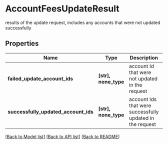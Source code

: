 # AccountFeesUpdateResult

results of the update request, includes any accounts that were not updated successfully

## Properties
Name | Type | Description | Notes
------------ | ------------- | ------------- | -------------
**failed_update_account_ids** | **[str], none_type** | account Id that were not updated in the request | [optional] 
**successfully_updated_account_ids** | **[str], none_type** | account Ids that were successfully updated in the request | [optional] 

[[Back to Model list]](../README.md#documentation-for-models) [[Back to API list]](../README.md#documentation-for-api-endpoints) [[Back to README]](../README.md)


